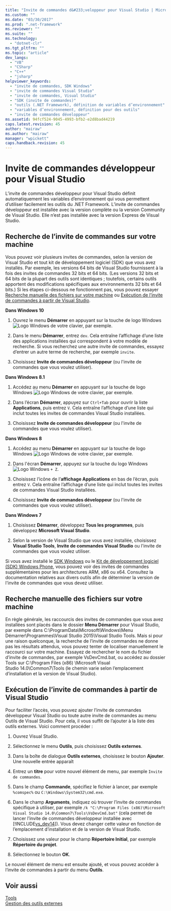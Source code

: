 ```yaml
---
title: "Invite de commandes d&#233;veloppeur pour Visual Studio | Microsoft Docs"
ms.custom: ""
ms.date: "03/30/2017"
ms.prod: ".net-framework"
ms.reviewer: ""
ms.suite: ""
ms.technology: 
  - "dotnet-clr"
ms.tgt_pltfrm: ""
ms.topic: "article"
dev_langs: 
  - "VB"
  - "CSharp"
  - "C++"
  - "jsharp"
helpviewer_keywords: 
  - "invite de commandes, SDK Windows"
  - "invite de commandes Visual Studio"
  - "invite de commandes, Visual Studio"
  - "SDK (invite de commandes)"
  - "outils (.NET Framework), définition de variables d’environnement"
  - "variables d’environnement, définition pour des outils"
  - "invite de commandes développeur"
ms.assetid: 94fcf524-9045-4993-bfb2-e2d8bad44219
caps.latest.revision: 45
author: "mairaw"
ms.author: "mairaw"
manager: "wpickett"
caps.handback.revision: 45
---
```

# Invite de commandes d&#233;veloppeur pour Visual Studio
L’invite de commandes développeur pour Visual Studio définit automatiquement les variables d’environnement qui vous permettent d’utiliser facilement les outils du .NET Framework. L’invite de commandes développeur est installée avec la version complète ou la version Community de Visual Studio. Elle n’est pas installée avec la version Express de Visual Studio.  
  
<a name="find"></a>   
## Recherche de l’invite de commandes sur votre machine  
 Vous pouvez voir plusieurs invites de commandes, selon la version de Visual Studio et tout kit de développement logiciel \(SDK\) que vous avez installés. Par exemple, les versions 64 bits de Visual Studio fournissent à la fois des invites de commandes 32 bits et 64 bits. \(Les versions 32 bits et 64 bits de la plupart des outils sont identiques ; toutefois, certains outils apportent des modifications spécifiques aux environnements 32 bits et 64 bits.\) Si les étapes ci\-dessous ne fonctionnent pas, vous pouvez essayer [Recherche manuelle des fichiers sur votre machine](#alternative) ou [Exécution de l’invite de commandes à partir de Visual Studio](#visualstudio).  
  
 **Dans Windows 10**  
  
1.  Ouvrez le menu **Démarrer** en appuyant sur la touche de logo Windows ![Logo Windows](../../../docs/framework/install/media/windowskeyboardlogo.png "Windowskeyboardlogo") de votre clavier, par exemple.  
  
2.  Dans le menu **Démarrer**, entrez `dev`. Cela entraîne l’affichage d’une liste des applications installées qui correspondent à votre modèle de recherche. Si vous recherchez une autre invite de commandes, essayez d’entrer un autre terme de recherche, par exemple `invite`.  
  
3.  Choisissez **Invite de commandes développeur** \(ou l'invite de commandes que vous voulez utiliser\).  
  
 **Dans Windows 8.1**  
  
1.  Accédez au menu **Démarrer** en appuyant sur la touche de logo Windows ![Logo Windows](../../../docs/framework/install/media/windowskeyboardlogo.png "Windowskeyboardlogo") de votre clavier, par exemple.  
  
2.  Dans l’écran **Démarrer**, appuyez sur `Ctrl+Tab` pour ouvrir la liste **Applications**, puis entrez `V`. Cela entraîne l’affichage d’une liste qui inclut toutes les invites de commandes Visual Studio installées.  
  
3.  Choisissez **Invite de commandes développeur** \(ou l'invite de commandes que vous voulez utiliser\).  
  
 **Dans Windows 8**  
  
1.  Accédez au menu **Démarrer** en appuyant sur la touche de logo Windows ![Logo Windows](../../../docs/framework/install/media/windowskeyboardlogo.png "Windowskeyboardlogo") de votre clavier, par exemple.  
  
2.  Dans l'écran **Démarrer**, appuyez sur la touche du logo Windows ![Logo Windows](../../../docs/framework/install/media/windowskeyboardlogo.png "Windowskeyboardlogo") `+ Z`.  
  
3.  Choisissez l’icône de l’**affichage Applications** en bas de l’écran, puis entrez `V`. Cela entraîne l’affichage d’une liste qui inclut toutes les invites de commandes Visual Studio installées.  
  
4.  Choisissez **Invite de commandes développeur** \(ou l'invite de commandes que vous voulez utiliser\).  
  
 **Dans Windows 7**  
  
1.  Choisissez **Démarrer**, développez **Tous les programmes**, puis développez **Microsoft Visual Studio**.  
  
2.  Selon la version de Visual Studio que vous avez installée, choisissez **Visual Studio Tools**, **Invite de commandes Visual Studio** ou l'invite de commandes que vous voulez utiliser.  
  
 Si vous avez installé le [SDK Windows](http://msdn.microsoft.com/windows/desktop/aa904949) ou le [Kit de développement logiciel \(SDK\) Windows Phone](https://dev.windowsphone.com/downloadsdk), vous pouvez voir des invites de commandes supplémentaires pour les architectures ARM, x86 ou x64. Consultez la documentation relatives aux divers outils afin de déterminer la version de l'invite de commandes que vous devez utiliser.  
  
<a name="alternative"></a>   
## Recherche manuelle des fichiers sur votre machine  
  En règle générale, les raccourcis des invites de commandes que vous avez installées sont placés dans le dossier **Menu Démarrer** pour Visual Studio, par exemple dans C:\\ProgramData\\Microsoft\\Windows\\Menu Démarrer\\Programmes\\Visual Studio 2015\\Visual Studio Tools.    Mais si pour une raison quelconque, la recherche de l’invite de commandes ne donne pas les résultats attendus, vous pouvez tenter de localiser manuellement le raccourci sur votre machine.   Essayez de rechercher le nom du fichier d’invite de commandes, par exemple VsDevCmd.bat, ou accédez au dossier Tools sur C:\\Program Files \(x86\) \\Microsoft Visual Studio 14.0\\Common7\\Tools \(le chemin varie selon l’emplacement d’installation et la version de Visual Studio\).  
  
<a name="visualstudio"></a>   
## Exécution de l’invite de commandes à partir de Visual Studio  
 Pour faciliter l’accès, vous pouvez ajouter l’invite de commandes développeur Visual Studio ou toute autre invite de commandes au menu Outils de Visual Studio. Pour cela, il vous suffit de l’ajouter à la liste des outils externes. Voici comment procéder :  
  
1.  Ouvrez Visual Studio.  
  
2.  Sélectionnez le menu **Outils**, puis choisissez **Outils externes**.  
  
3.  Dans la boîte de dialogue **Outils externes**, choisissez le bouton **Ajouter**. Une nouvelle entrée apparaît  
  
4.  Entrez un **titre** pour votre nouvel élément de menu, par exemple `Invite de commandes`.  
  
5.  Dans le champ **Commande**, spécifiez le fichier à lancer, par exemple `%comspec%` ou `C:\Windows\System32\cmd.exe`.  
  
6.  Dans le champ **Arguments**, indiquez où trouver l’invite de commandes spécifique à utiliser, par exemple `/k "C:\Program Files (x86)\Microsoft Visual Studio 14.0\Common7\Tools\VsDevCmd.bat"` \(cela permet de lancer l’invite de commandes développeur installée avec [!INCLUDE[vs_dev14](../../../includes/vs-dev14-md.md)]\). Vous devez changer cette valeur en fonction de l’emplacement d’installation et de la version de Visual Studio.  
  
7.  Choisissez une valeur pour le champ **Répertoire Initial**, par exemple **Répertoire du projet**.  
  
8.  Sélectionnez le bouton **OK**.  
  
 Le nouvel élément de menu est ensuite ajouté, et vous pouvez accéder à l’invite de commandes à partir du menu **Outils**.  
  
## Voir aussi  
 [Tools](../../../docs/framework/tools/index.md)   
 [Gestion des outils externes](../Topic/Managing%20External%20Tools.md)